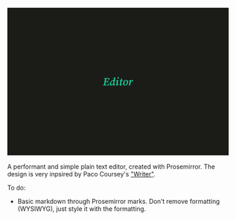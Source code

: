 ![Dark black card with centered text "Editor" set in striking green](img/card.png)

A performant and simple plain text editor, created with Prosemirror. The design is very inpsired by Paco Coursey's ["Writer"](https://github.com/pacocoursey/writer).

To do:

- Basic markdown through Prosemirror marks. Don't remove formatting (WYSIWYG), just style it with the formatting.

